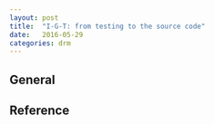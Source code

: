 ```yaml
---
layout: post
title:  "I-G-T: from testing to the source code"
date:   2016-05-29
categories: drm
---
```


## General

## Reference
